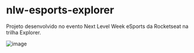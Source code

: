 # nlw-esports-explorer
Projeto desenvolvido no evento Next Level Week eSports da Rocketseat na trilha Explorer.

![image](https://user-images.githubusercontent.com/107502907/190921213-83338085-7bdc-4967-8ccd-6a00cb066081.png)


